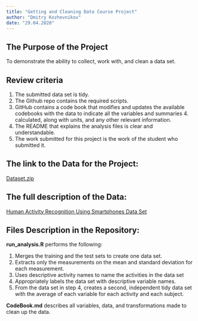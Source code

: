 ```yaml
---
title: "Getting and Cleaning Data Course Project"
author: "Dmitry Kozhevnikov"
date: "29.04.2020"
---
```


## The Purpose of the Project
To demonstrate the ability to collect, work with, and clean a data set.

## Review criteria
1. The submitted data set is tidy.
2. The Github repo contains the required scripts.
3. GitHub contains a code book that modifies and updates the available codebooks with the data to indicate all the variables and summaries 4. calculated, along with units, and any other relevant information.
5. The README that explains the analysis files is clear and understandable.
6. The work submitted for this project is the work of the student who submitted it.

## The link to the Data for the Project:
[Dataset.zip](https://d396qusza40orc.cloudfront.net/getdata%2Fprojectfiles%2FUCI%20HAR%20Dataset.zip)

## The full description of the Data:
[Human Activity Recognition Using Smartphones Data Set](http://archive.ics.uci.edu/ml/datasets/Human+Activity+Recognition+Using+Smartphones)

## Files Description in the Repository:
**run_analysis.R** performs the following:

1. Merges the training and the test sets to create one data set.
2. Extracts only the measurements on the mean and standard deviation for each measurement.
3. Uses descriptive activity names to name the activities in the data set
4. Appropriately labels the data set with descriptive variable names.
5. From the data set in step 4, creates a second, independent tidy data set with the average of each variable for each activity and each subject.

**CodeBook.md** describes all variables, data, and transformations made to clean up the data.

